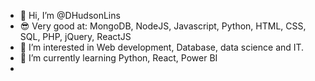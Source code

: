 - 👋 Hi, I’m @DHudsonLins
- 😎 Very good at: MongoDB, NodeJS, Javascript, Python, HTML, CSS, SQL, PHP, jQuery, ReactJS
- 👀 I’m interested in Web development, Database, data science and IT.
- 🌱 I’m currently learning Python, React, Power BI
-

<!---
DHudsonLins/DHudsonLins is a ✨ special ✨ repository because its `README.md` (this file) appears on your GitHub profile.
You can click the Preview link to take a look at your changes.
--->
